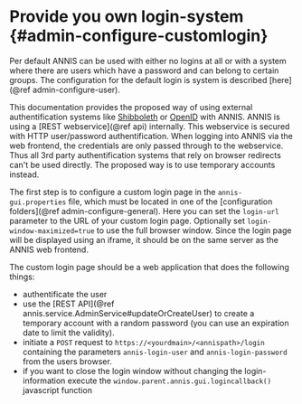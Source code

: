 Provide you own login-system {#admin-configure-customlogin}
==========================

Per default ANNIS can be used with either no logins at all or with a system where there are users which have a password and can belong to certain groups. The configuration for the default login is system is described [here](@ref admin-configure-user).

This documentation provides the proposed way of using external authentification systems like [Shibboleth](http://shibboleth.net/) or [OpenID](http://openid.net/) with ANNIS. ANNIS is using a 
[REST webservice](@ref api) internally. This webservice is secured with HTTP user/password authentification. When logging into ANNIS via the web frontend, the credentials are
only passed through to the webservice. Thus all 3rd party authentification systems that rely on
browser redirects can't be used directly. The proposed way is to use temporary accounts instead.

The first step is to configure a custom login page in the `annis-gui.properties` file, which must be located in one of the [configuration folders](@ref admin-configure-general). Here you can set the `login-url` parameter to the URL of your custom login page. Optionally set `login-window-maximized=true` to use the full browser window. Since the login page will be displayed using an iframe, it should be on the same server as the ANNIS web frontend.

The custom login page should be a web application that does the following things:
- authentificate the user
- use the [REST API](@ref annis.service.AdminService#updateOrCreateUser) to create a temporary account with a random password (you can use an expiration date to limit the validity).
- initiate a `POST` request to `https://<yourdmain>/<annispath>/login` containing the parameters `annis-login-user` and `annis-login-password` from the users browser.
- if you want to close the login window without changing the login-information execute the `window.parent.annis.gui.logincallback()` javascript function
